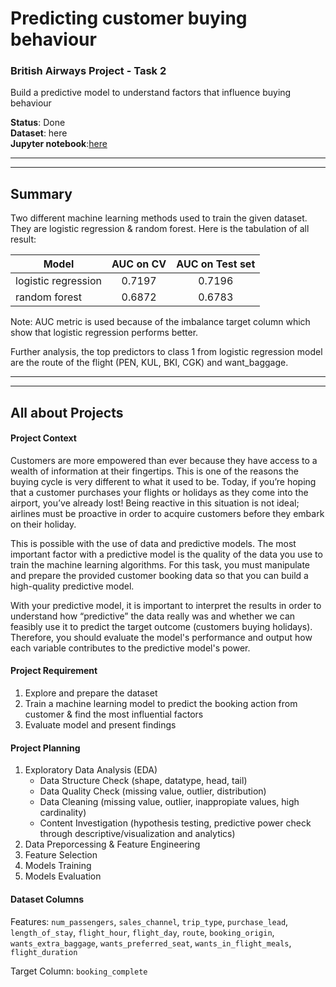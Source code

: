 # Predicting customer buying behaviour  
### British Airways Project - Task 2  
Build a predictive model to understand factors that influence buying behaviour  


**Status**: Done  
**Dataset**: here  
**Jupyter notebook**:[here](https://github.com/IchfanKurniawan/british-airways-intern-project-customer-prediction/blob/master/code/british-airways-task-2.ipynb)

---  
---  

## <span id='all'> Summary</span>  
Two different machine learning methods used to train the given dataset. They are logistic regression & random forest. Here is the tabulation of all result:  

| Model      | AUC on CV | AUC on Test set |
| ----------- | :---------: | :---------: |
| logistic regression      | 0.7197       | 0.7196       |
| random forest   | 0.6872        | 0.6783        |

Note: AUC metric is used because of the imbalance target column which show that logistic regression performs better.  

Further analysis, the top predictors to class 1 from logistic regression model are the route of the flight (PEN, KUL, BKI, CGK) and want_baggage.

---  
---  
## <span id='all'>All about Projects</span>  
    
#### Project Context  
Customers are more empowered than ever because they have access to a wealth of information at their fingertips. This is one of the reasons the buying cycle is very different to what it used to be. Today, if you’re hoping that a customer purchases your flights or holidays as they come into the airport, you’ve already lost! Being reactive in this situation is not ideal; airlines must be proactive in order to acquire customers before they embark on their holiday.  

This is possible with the use of data and predictive models. The most important factor with a predictive model is the quality of the data you use to train the machine learning algorithms. For this task, you must manipulate and prepare the provided customer booking data so that you can build a high-quality predictive model.  

With your predictive model, it is important to interpret the results in order to understand how “predictive” the data really was and whether we can feasibly use it to predict the target outcome (customers buying holidays). Therefore, you should evaluate the model's performance and output how each variable contributes to the predictive model's power.  


#### Project Requirement   

1. Explore and prepare the dataset  
2. Train a machine learning model to predict the booking action from customer & find the most influential factors  
3. Evaluate model and present findings  

#### Project Planning  
1. Exploratory Data Analysis (EDA)
    - Data Structure Check (shape, datatype, head, tail)
    - Data Quality Check (missing value, outlier, distribution)
    - Data Cleaning (missing value, outlier, inappropiate values, high cardinality)
    - Content Investigation (hypothesis testing, predictive power check through descriptive/visualization and analytics)
2. Data Preporcessing & Feature Engineering
3. Feature Selection
4. Models Training
5. Models Evaluation  

#### Dataset Columns
Features: `num_passengers`, `sales_channel`, `trip_type`, `purchase_lead`, `length_of_stay`, `flight_hour`, `flight_day`, `route`, `booking_origin`, `wants_extra_baggage`, `wants_preferred_seat`, `wants_in_flight_meals`, `flight_duration`  

  
Target Column: `booking_complete`  

